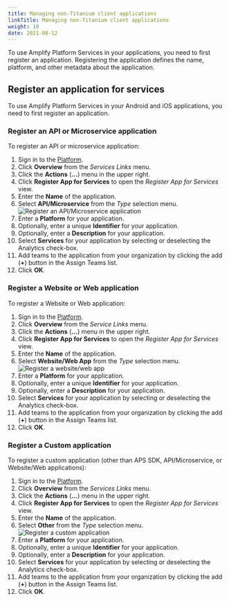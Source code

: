 ```yaml
---
title: Managing non-Titanium client applications
linkTitle: Managing non-Titanium client applications
weight: 10
date: 2021-08-12
---
```


To use Amplify Platform Services in your applications, you need to first register an application. Registering the application defines the name, platform, and other metadata about the application.

## Register an application for services

To use Amplify Platform Services in your Android and iOS applications, you need to first register an application.

### Register an API or Microservice application

To register an API or microservice application:

1. Sign in to the [Platform](https://platform.axway.com/).
2. Click **Overview** from the *Services Links* menu.
3. Click the **Actions** (**...**) menu in the upper right.
4. Click **Register App for Services** to open the *Register App for Services* view.
5. Enter the **Name** of the application.
6. Select **API/Microservice** from the *Type* selection menu.
    ![Register an API/Microservice application](/Images/registerappforservice_latest_api.png)
7. Enter a **Platform** for your application.
8. Optionally, enter a unique **Identifier** for your application.
9. Optionally, enter a **Description** for your application.
10. Select **Services** for your application by selecting or deselecting the Analytics check-box.
11. Add teams to the application from your organization by clicking the add (**+**) button in the Assign Teams list.
12. Click **OK**.

### Register a Website or Web application

To register a Website or Web application:

1. Sign in to the [Platform](https://platform.axway.com/).
2. Click **Overview** from the *Service Links* menu.
3. Click the **Actions** (**...**) menu in the upper right.
4. Click **Register App for Services** to open the *Register App for Services* view.
5. Enter the **Name** of the application.
6. Select **Website/Web App** from the *Type* selection menu.
    ![Register a website/web app](/Images/registerappforservice_latest_web.png)
7. Enter a **Platform** for your application.
8. Optionally, enter a unique **Identifier** for your application.
9. Optionally, enter a **Description** for your application.
10. Select **Services** for your application by selecting or deselecting the Analytics check-box.
11. Add teams to the application from your organization by clicking the add (**+**) button in the Assign Teams list.
12. Click **OK**.

### Register a Custom application

To register a custom application (other than APS SDK, API/Microservice, or Website/Web applications):

1. Sign in to the [Platform](https://platform.axway.com/).
2. Click **Overview** from the *Services Links* menu.
3. Click the **Actions** (**...**) menu in the upper right.
4. Click **Register App for Services** to open the *Register App for Services* view.
5. Enter the **Name** of the application.
6. Select **Other** from the *Type* selection menu.
    ![Register a custom application](/Images/registerappforservice_latest_other.png)
7. Enter a **Platform** for your application.
8. Optionally, enter a unique **Identifier** for your application.
9. Optionally, enter a **Description** for your application.
10. Select **Services** for your application by selecting or deselecting the Analytics check-box.
11. Add teams to the application from your organization by clicking the add (**+**) button in the Assign Teams list.
12. Click **OK**.
